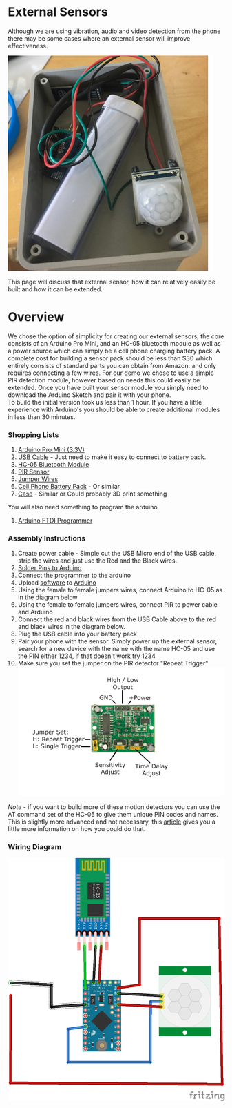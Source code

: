 # External Sensors
Although we are using vibration, audio and video detection from the phone there may be some cases where an external sensor will improve effectiveness.

![PIR Sensor](./images/Assembly.png)


This page will discuss that external sensor, how it can relatively easily be built and how it can be extended.

# Overview
We chose the option of simplicity for creating our external sensors, the core consists of an Arduino Pro Mini, and an HC-05 bluetooth module as well as
a power source which can simply be a cell phone charging battery pack.  A complete cost for building a sensor pack should be less than $30 which entirely consists of standard parts you can obtain from Amazon.
and only requires connecting a few wires.  For our demo we chose to use a simple PIR detection module, however based on needs this could 
easily be extended.  Once you have built your sensor module you simply need to download the Arduino Sketch and pair it with your phone.  
To build the initial version took us less than 1 hour.  If you have a little experience with Arduino's you should be able to create additional modules in less than 30 minutes.

### Shopping Lists
1. [Arduino Pro Mini (3.3V)](https://www.amazon.com/HiLetgo-Atmega328P-AU-Development-Microcontroller-Bootloadered/dp/B00E87VWQW/ref=sr_1_1_sspa?ie=UTF8&qid=1540403147&sr=8-1-spons&keywords=arduino+pro+mini+3.3v&psc=1)
1. [USB Cable](https://www.amazon.com/Android-COVERY-Charging-Samsung-Motorola/dp/B07F9LWQTM/ref=sr_1_6?ie=UTF8&qid=1540403178&sr=8-6&keywords=USB+Cable&dpID=51YH%252BgthZaL&preST=_SY300_QL70_&dpSrc=srch) - Just need to make it easy to connect to battery pack.
1. [HC-05 Bluetooth Module](https://www.amazon.com/HiLetgo-Wireless-Bluetooth-Transceiver-Arduino/dp/B071YJG8DR/ref=sr_1_1_sspa?ie=UTF8&qid=1540403217&sr=8-1-spons&keywords=HC-05&psc=1)
1. [PIR Sensor](https://www.amazon.com/DIYmall-HC-SR501-Infrared-Sensor-Arduino/dp/B07CSM3K63/ref=sr_1_10?s=industrial&ie=UTF8&qid=1540403253&sr=1-10&keywords=PIR+Sensor)
1. [Jumper Wires](https://www.amazon.com/Elegoo-EL-CP-004-Multicolored-Breadboard-arduino/dp/B01EV70C78/ref=pd_bxgy_147_img_3?_encoding=UTF8&pd_rd_i=B01EV70C78&pd_rd_r=d03e2a3f-d7b4-11e8-8b2a-43f93729c796&pd_rd_w=Q6UF4&pd_rd_wg=qe7a6&pf_rd_i=desktop-dp-sims&pf_rd_m=ATVPDKIKX0DER&pf_rd_p=6725dbd6-9917-451d-beba-16af7874e407&pf_rd_r=W49VJ4N2NY4P7QWWVXAN&pf_rd_s=desktop-dp-sims&pf_rd_t=40701&psc=1&refRID=W49VJ4N2NY4P7QWWVXAN)
1. [Cell Phone Battery Pack](https://www.amazon.com/Anker-PowerCore-Lipstick-Sized-Generation-Batteries/dp/B005X1Y7I2/ref=sr_1_3_acs_ac_2?s=industrial&ie=UTF8&qid=1540403288&sr=1-3-acs&keywords=cell+phone+battery+charger) - Or similar
1. [Case](https://www.amazon.com/Ogrmar-Plastic-Dustproof-Junction-Enclosure/dp/B07875F7YZ/ref=sr_1_6?s=industrial&ie=UTF8&qid=1540403331&sr=1-6&keywords=Project+Case&dpID=31dQrW-ZJEL&preST=_SY300_QL70_&dpSrc=srch) - Similar or Could probably 3D print something

You will also need something to program the arduino
1. [Arduino FTDI Programmer](https://www.amazon.com/Sparkfun-Electronics-4446819-FTDI-Cable/dp/B00DJBNDHE/ref=sr_1_4?s=industrial&ie=UTF8&qid=1540403379&sr=1-4&keywords=arduino+ftdi+cable&dpID=41uimvvUC%252BL&preST=_SY300_QL70_&dpSrc=srch)

### Assembly Instructions
1. Create power cable - Simple cut the USB Micro end of the USB cable, strip the wires and just use the Red and the Black wires.
1. [Solder Pins to Arduino](https://www.youtube.com/watch?v=37mW1i_oEpA)
1. Connect the programmer to the arduino
1. Upload [software](https://github.com/bytemaster-0xff/plugs/tree/master/arduino/motiondetector) to [Arduino](https://www.arduino.cc/en/Guide/ArduinoProMini)
1. Using the female to female jumpers wires, connect Arduino to HC-05 as in the diagram below
1. Using the female to female jumpers wires, connect PIR to power cable and Arduino
1. Connect the red and black wires from the USB Cable above to the red and black wires in the diagram below.
1. Plug the USB cable into your battery pack
1. Pair your phone with the sensor.  Simply power up the external sensor, search for a new device with the name with the name HC-05 and use the PIN either 1234, if that doesn't work try 1234
1. Make sure you set the jumper on the PIR detector "Repeat Trigger"
![PIR Detector](./images/PIRMotion.png)


*Note* - if you want to build more of these motion detectors you can use the AT command set of the HC-05 to give them unique PIN codes and names.  This is slightly more advanced and not necessary, this [article](http://www.martyncurrey.com/arduino-with-hc-05-bluetooth-module-at-mode/) gives you a little more information on how you could do that.

### Wiring Diagram
![Wiring Diagram](./images/ExternalSensorWiring.png)
